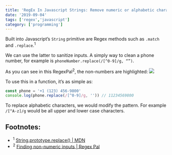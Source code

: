 ```yaml
---
title: 'RegEx In Javascript Strings: Remove numeric or alphabetic characters'
date: '2019-09-04'
tags: ['regex','javascript']
category: ['programming']
---
```


Built into Javascript’s `String` primitive are Regex methods such as `.match` and `.replace`.<sup>1</sup>

We can use the latter to sanitize inputs. A simply way to clean a phone number, for example is `phoneNumber.replace(/[^0-9]/g, “”)`. 

As you can see in this RegexPal<sup>2</sup>, the non-numbers are highlighted:
![](&&&SFLOCALFILEPATH&&&84A7585C-79E0-4644-84FD-6956C5317A0F.png)

To use this in a function, it’s as simple as:
```javascript
const phone = '+1 (123) 456-9800'
console.log(phone.replace(/[^0-9]/g, '')) // 11234569800
```

To replace alphabetic characters, we would modify the pattern. For example `/[^A-z]/g` would be all upper and lower case characters.

## Footnotes:
* <sup>1</sup> [String.prototype.replace() | MDN](https://developer.mozilla.org/en-US/docs/Web/JavaScript/Reference/Global_Objects/String/replace)
* <sup>2</sup> [Finding non-numeric inputs | Regex Pal](https://www.regexpal.com/?fam=111143)
